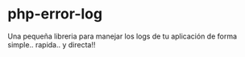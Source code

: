 php-error-log
=============

Una pequeña libreria para manejar los logs de tu aplicación de forma simple.. rapida.. y directa!!
